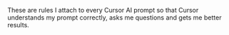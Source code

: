 These are rules I attach to every Cursor AI prompt so that Cursor understands my prompt correctly, asks me questions and gets me better results.